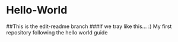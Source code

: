 # Hello-World
##This is the edit-readme branch 
###If we tray like this... :)
My first repository following the hello world guide 
